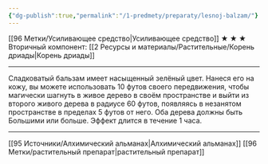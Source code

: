 ```yaml
---
{"dg-publish":true,"permalink":"/1-predmety/preparaty/lesnoj-balzam/"}
---
```


[[96 Метки/Усиливающее средство\|Усиливающее средство]]
**★ ★ ★**
Вторичный компонент: [[2 Ресурсы и материалы/Растительные/Корень дриады\|Корень дриады]]
___
Сладковатый бальзам имеет насыщенный зелёный цвет. Нанеся его на кожу, вы можете использовать 10 футов своего передвижения, чтобы магически шагнуть в живое дерево в своём пространстве и выйти из второго живого дерева в радиусе 60 футов, появляясь в незанятом пространстве в пределах 5 футов от него. Оба дерева должны быть Большими или больше. Эффект длится в течение 1 часа.
___
[[95 Источники/Алхимический альманах\|Алхимический альманах]] [[96 Метки/растительный препарат\|растительный препарат]]